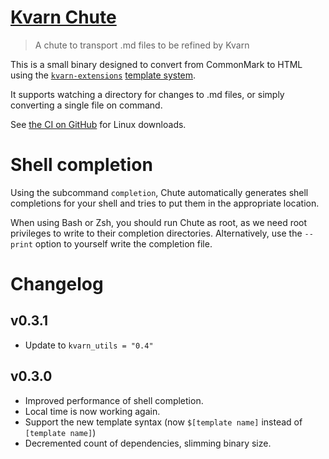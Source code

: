 # [Kvarn Chute](https://kvarn.org/chute/)

> A chute to transport .md files to be refined by Kvarn

This is a small binary designed to convert from CommonMark to HTML using the
[`kvarn-extensions`](https://kvarn.org/ecosystem/#extensions) [template system](https://kvarn.org/features/#templates).

It supports watching a directory for changes to .md files, or simply converting a single file on command.

See [the CI on GitHub](https://github.com/Icelk/kvarn/actions/workflows/chute.yml) for Linux downloads.

# Shell completion

Using the subcommand `completion`, Chute automatically generates shell completions for your shell and tries to put them in the appropriate location.

When using Bash or Zsh, you should run Chute as root, as we need root privileges to write to their completion directories.
Alternatively, use the `--print` option to yourself write the completion file.

# Changelog

## v0.3.1

-   Update to `kvarn_utils = "0.4"`

## v0.3.0

-   Improved performance of shell completion.
-   Local time is now working again.
-   Support the new template syntax (now `$[template name]` instead of `[template name]`)
-   Decremented count of dependencies, slimming binary size.
